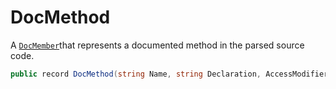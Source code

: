 # DocMethod
A [`DocMember`](./DocMember.md)that represents a documented method in the parsed source code.

```cs
public record DocMethod(string Name, string Declaration, AccessModifier Access, DocComment Comment) : DocMember(Name, Declaration, Access, Comment)
```

